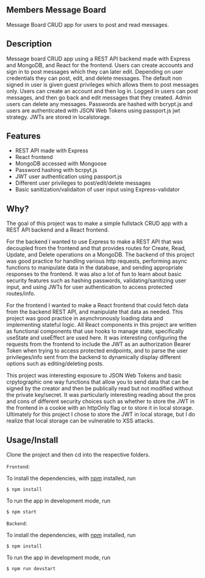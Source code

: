## Members Message Board
Message Board CRUD app for users to post and read messages.

## Description
Message board CRUD app using a REST API backend made with Express and MongoDB, and React for the frontend. Users can create accounts and sign in to post messages which they can later edit. Depending on user credentials they can post, edit, and delete messages. The default non signed in user is given guest privileges which allows them to post messages only. Users can create an account and then log in. Logged in users can post messages, and then go back and edit messages that they created. Admin users can delete any messages. Passwords are hashed with bcrypt.js and users are authenticated with JSON Web Tokens using passport.js jwt strategy. JWTs are stored in localstorage.

## Features

- REST API made with Express
- React frontend
- MongoDB accessed with Mongoose
- Password hashing with bcrpyt.js
- JWT user authentication using passport.js
- Different user privileges to post/edit/delete messages
- Basic sanitization/validaiton of user input using Express-validator

## Why?
The goal of this project was to make a simple fullstack CRUD app with a REST API backend and a React frontend. 

For the backend I wanted to use Express to make a REST API that was decoupled from the frontend and that provides routes for Create, Read, Update, and Delete operations on a MongoDB. The backend of this project was good practice for handling various http requests, performing async functions to manipulate data in the database, and sending appropriate responses to the frontend. It was also a lot of fun to learn about basic security features such as hashing passwords, validating/sanitizing user input, and using JWTs for user authentication to access protected routes/info. 

For the frontend I wanted to make a React frontend that could fetch data from the backend REST API, and manipulate that data as needed. This project was good practice in asynchronously loading data and implementing stateful logic. All React components in this project are written as functional components that use hooks to manage state, specifically useState and useEffect are used here. It was interesting configuring the requests from the frontend to include the JWT as an authorization Bearer Token when trying to access protected endpoints, and to parse the user privileges/info sent from the backend to dynamically display different options such as editing/deleting posts. 

This project was interesting exposure to JSON Web Tokens and basic crpytographic one way functions that allow you to send data that can be signed by the creator and then be publically read but not modified without the private key/secret. It was particularly interesting reading about the pros and cons of different security choices such as whether to store the JWT in the frontend in a cookie with an httpOnly flag or to store it in local storage. Ultimately for this project I chose to store the JWT in local storage, but I do realize that local storage can be vulnerable to XSS attacks.

## Usage/Install

Clone the project and then cd into the respective folders.

`Frontend`:

To install the dependencies, with [npm](https://npmjs.org/) installed, run

```
$ npm install
```

To run the app in development mode, run

```
$ npm start
```

`Backend`:

To install the dependencies, with [npm](https://npmjs.org/) installed, run

```
$ npm install
```

To run the app in development mode, run

```
$ npm run devstart
```